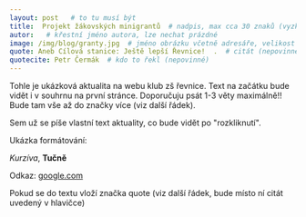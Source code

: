 ```yaml
---
layout: post   # to tu musí být
title:  Projekt žákovských minigrantů  # nadpis, max cca 30 znaků (vyzkoušet)
autor:   # křestní jméno autora, lze nechat prázdné
image: /img/blog/granty.jpg  # jméno obrázku včetně adresáře, velikost 900x600
quote: Aneb Cílová stanice: Ještě lepší Řevnice!  .  # citát (nepovinné) - jeho umístění se dělá pomocí <!--quote--> v textu
quotecite: Petr Čermák  # kdo to řekl (nepovinné)
---
```

Tohle je ukázková aktualita na webu klub zš řevnice.
Text na začátku bude vidět i v souhrnu na první stránce. Doporučuju psát 1-3 věty maximálně!!
Bude tam vše až do značky více (viz další řádek).

<!--vice-->

Sem už se píše vlastní text aktuality, co bude vidět po "rozkliknutí".

Ukázka formátování:

*Kurzíva*, **Tučně**

Odkaz: [google.com](https://www.google.com)

Pokud se do textu vloží značka quote (viz další řádek, bude místo ní citát uvedený v hlavičce)

<!--quote-->
